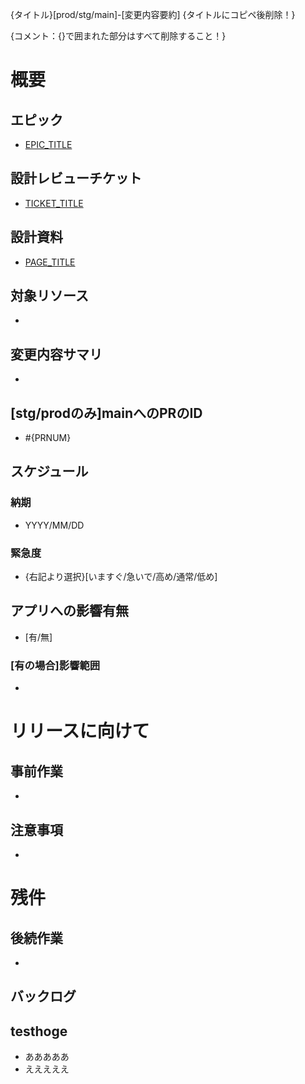 {タイトル}[prod/stg/main]-[変更内容要約]
{タイトルにコピペ後削除！}

{コメント：{}で囲まれた部分はすべて削除すること！}

# 概要
## エピック
- [EPIC_TITLE](EPIC_URL)

## 設計レビューチケット
- [TICKET_TITLE](TICKET_URL)

## 設計資料
- [PAGE_TITLE](PAGE_URL)

## 対象リソース
- 

## 変更内容サマリ
- 

## [stg/prodのみ]mainへのPRのID
- #{PRNUM}

## スケジュール
### 納期
- YYYY/MM/DD

### 緊急度
- {右記より選択}[いますぐ/急いで/高め/通常/低め]

## アプリへの影響有無
- [有/無]

### [有の場合]影響範囲
- 

# リリースに向けて
## 事前作業
- 

## 注意事項
- 

# 残件
## 後続作業
- 

## バックログ

## testhoge
- あああああ
- えええええ